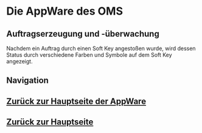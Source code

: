 # Die AppWare des OMS
## Auftragserzeugung und -überwachung


Nachdem ein Auftrag durch einen Soft Key angestoßen wurde, wird dessen Status durch verschiedene Farben und Symbole auf dem Soft Key angezeigt.


## Navigation
## [Zurück zur Hauptseite der AppWare](./appware_main.md)
## [Zurück zur Hauptseite](../README.md)